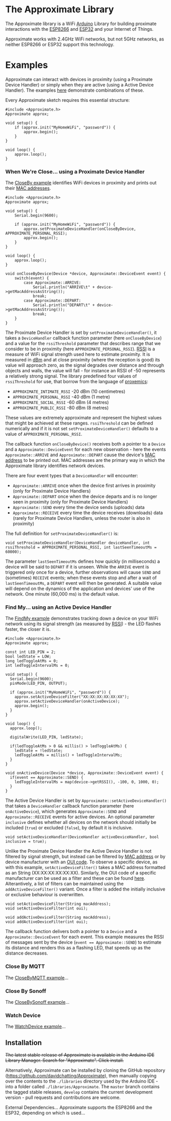 # The Approximate Library
The Approximate library is a WiFi [Arduino](http://www.arduino.cc/download) Library for building proximate interactions with the [ESP8266](https://en.wikipedia.org/wiki/ESP8266) and [ESP32](https://en.wikipedia.org/wiki/ESP32) and your Internet of Things.

Approximate works with 2.4GHz WiFi networks, but not 5GHz networks, as neither ESP8266 or ESP32 support this technology.

# Examples
Approximate can interact with devices in proximity (using a Proximate Device Handler) or simply when they are active (using a Active Device Handler). The examples [here](examples) demonstrate combinations of these.

Every Approximate sketch requires this essential structure:

```
#include <Approximate.h>
Approximate approx;

void setup() {
    if (approx.init("MyHomeWiFi", "password")) {
        approx.begin();
    }
}

void loop() {
    approx.loop();
}
```

### When We're Close... using a Proximate Device Handler
The [CloseBy example](examples/CloseBy) identifies WiFi devices in proximity and prints out their [MAC addresses](https://en.wikipedia.org/wiki/MAC_address).

```
#include <Approximate.h>
Approximate approx;

void setup() {
    Serial.begin(9600);

    if (approx.init("MyHomeWiFi", "password")) {
        approx.setProximateDeviceHandler(onCloseByDevice, APPROXIMATE_PERSONAL_RSSI);
        approx.begin();
    }
}

void loop() {
    approx.loop();
}

void onCloseByDevice(Device *device, Approximate::DeviceEvent event) {
    switch(event) {
        case Approximate::ARRIVE:
            Serial.println("ARRIVE\t" + device->getMacAddressAsString());
            break;
        case Approximate::DEPART:
            Serial.println("DEPART\t" + device->getMacAddressAsString());
            break;
    }
}
```

The Proximate Device Handler is set by `setProximateDeviceHandler()`, it takes a `DeviceHandler` callback function parameter (here `onCloseByDevice`) and a value for the `rssiThreshold` parameter that describes range that we consider to be in proximity (here `APPROXIMATE_PERSONAL_RSSI`). [RSSI](https://en.wikipedia.org/wiki/Received_signal_strength_indication) is a measure of WiFi signal strength used here to estimate proximity. It is measured in [dBm](https://en.wikipedia.org/wiki/DBm) and at close proximity (where the reception is good) its value will approach zero, as the signal degrades over distance and through objects and walls, the value will fall - for instance an RSSI of -50 represents a relatively strong signal. The library predefined four values of `rssiThreshold` for use, that borrow from the language of [proxemics](https://en.wikipedia.org/wiki/Proxemics):

* `APPROXIMATE_INTIMATE_RSSI` -20 dBm (10 centimetres)
* `APPROXIMATE_PERSONAL_RSSI` -40 dBm (1 metre)
* `APPROXIMATE_SOCIAL_RSSI`   -60 dBm (4 metres)
* `APPROXIMATE_PUBLIC_RSSI`   -80 dBm (8 metres)

These values are extremely approximate and represent the highest values that might be achieved at these ranges. `rssiThreshold` can be defined numerically and if it is not set `setProximateDeviceHandler()` defaults to a value of `APPROXIMATE_PERSONAL_RSSI`.

The callback function `onCloseByDevice()` receives both a pointer to a `Device` and a `Approximate::DeviceEvent` for each new observation - here the events `Approximate::ARRIVE` and `Approximate::DEPART` cause the device's [MAC address](https://en.wikipedia.org/wiki/MAC_address) to be printed out. MAC addresses are the primary way in which the Approximate library identifies network devices.

There are four event types that a `DeviceHandler` will encounter: 

* `Approximate::ARRIVE` once when the device first arrives in proximity (only for Proximate Device Handlers)
* `Approximate::DEPART` once when the device departs and is no longer seen in proximity (only for Proximate Device Handlers)
* `Approximate::SEND` every time the device sends (uploads) data
* `Approximate::RECEIVE` every time the device receives (downloads) data (rarely for Proximate Device Handlers, unless the router is also in proximity)

The full definition for `setProximateDeviceHandler()` is:

```
void setProximateDeviceHandler(DeviceHandler deviceHandler, int rssiThreshold = APPROXIMATE_PERSONAL_RSSI, int lastSeenTimeoutMs = 60000);
```

The parameter `lastSeenTimeoutMs` defines how quickly (in milliseconds) a device will be said to `DEPART` if it is unseen. While the `ARRIVE` event is triggered only once for a device, further observations will cause `SEND` and (sometimes) `RECEIVE` events; when these events stop and after a wait of `lastSeenTimeoutMs`, a `DEPART` event will then be generated. A suitable value will depend on the dynamics of the application and devices' use of the network. One minute (60,000 ms) is the default value.

### Find My...  using an Active Device Handler
The [FindMy example](examples/FindMy) demonstrates tracking down a device on your WiFi network using its signal strength (as measured by [RSSI](https://en.wikipedia.org/wiki/Received_signal_strength_indication)) - the LED flashes faster, the closer it is.

```
#include <Approximate.h>
Approximate approx;

const int LED_PIN = 2;
bool ledState = LOW;
long ledToggleAtMs = 0;
int ledToggleIntervalMs = 0;

void setup() {
  Serial.begin(9600);
  pinMode(LED_PIN, OUTPUT);

  if (approx.init("MyHomeWiFi", "password")) {
    approx.setActiveDeviceFilter("XX:XX:XX:XX:XX:XX");
    approx.setActiveDeviceHandler(onActiveDevice);
    approx.begin();
  }
}

void loop() {
  approx.loop();

  digitalWrite(LED_PIN, ledState);
  
  if(ledToggleAtMs > 0 && millis() > ledToggleAtMs) {
    ledState = !ledState;
    ledToggleAtMs = millis() + ledToggleIntervalMs;
  }
}

void onActiveDevice(Device *device, Approximate::DeviceEvent event) {
  if(event == Approximate::SEND) {  
    ledToggleIntervalMs = map(device->getRSSI(), -100, 0, 1000, 0);
  }
}
```

The Active Device Handler is set by `Approximate::setActiveDeviceHandler()` that takes a `DeviceHandler` callback function parameter (here `onActiveDevice`), which generates `Approximate::SEND` and `Approximate::RECEIVE` events for active devices. An optional parameter `inclusive` defines whether all devices on the network should initially be included (`true`) or excluded (`false`), by default it is inclusive.

```
void setActiveDeviceHandler(DeviceHandler activeDeviceHandler, bool inclusive = true);
```

Unlike the Proximate Device Handler the Active Device Handler is not filtered by signal strength, but instead can be filtered by [MAC address](https://en.wikipedia.org/wiki/MAC_address) or by device manufacturer with an [OUI code](https://en.wikipedia.org/wiki/Organizationally_unique_identifier). To observe a specific device, as with this example, `setActiveDeviceFilter()` takes a MAC address formatted as an String (XX:XX:XX:XX:XX:XX). Similarly, the OUI code of a specific manufacturer can be used as a filter and these can be found [here](http://standards-oui.ieee.org/oui.txt). Alterantively, a list of filters can be maintained using the `addActiveDeviceFilter()` variant. Once a filter is added the initially inclusive or exclusive behaviour is overwritten.

```
void setActiveDeviceFilter(String macAddress);
void setActiveDeviceFilter(int oui);

void addActiveDeviceFilter(String macAddress);
void addActiveDeviceFilter(int oui);
```

The callback function delivers both a pointer to a `Device` and a `Approximate::DeviceEvent` for each event. This example measures the RSSI of messages sent by the device (`event == Approximate::SEND`) to estimate its distance and renders this as a flashing LED, that speeds up as the distance decreases.

### Close By MQTT
The [CloseByMQTT example](examples/CloseByMQTT)...

### Close By Sonoff
The [CloseBySonoff example](examples/CloseBySonoff)...

### Watch Device
The [WatchDevice example](examples/WatchDevice)...

## Installation

<del>The latest stable release of Approximate is available in the Arduino IDE Library Manager. Search for "Approximate". Click install.</del>

Alternatively, Approximate can be installed by cloning the GitHub repository (https://github.com/davidchatting/Approximate), then manually copying over the contents to the `./libraries` directory used by the Arduino IDE - into a folder called `./libraries/Approximate`. The `master` branch contains the tagged stable releases, `develop` contains the current development version - pull requests and contributions are welcome.

External Dependencies... Approximate supports the ESP8266 and the ESP32, depending on which is used...